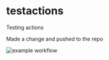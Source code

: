 # testactions
Testing actions

Made a change and pushed to the repo

![example workflow](https://github.com/stevencl/testactions/actions/workflows/learn-github-actions.yml/badge.svg)
